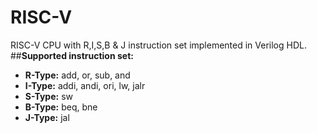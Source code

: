 # RISC-V
RISC-V CPU with R,I,S,B &amp; J instruction set implemented in Verilog HDL.
##**Supported instruction set:**
-	**R-Type:** add, or, sub, and
-	**I-Type:** addi, andi, ori, lw, jalr
-	**S-Type:** sw
-	**B-Type:** beq, bne
-	**J-Type:** jal

